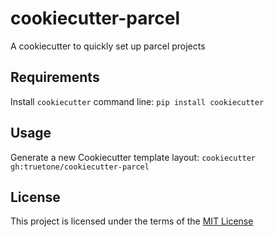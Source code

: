 cookiecutter-parcel
===================

A cookiecutter to quickly set up parcel projects

Requirements
------------
Install `cookiecutter` command line: `pip install cookiecutter`    

Usage
-----
Generate a new Cookiecutter template layout: `cookiecutter gh:truetone/cookiecutter-parcel`    

License
-------
This project is licensed under the terms of the [MIT License](/LICENSE)
